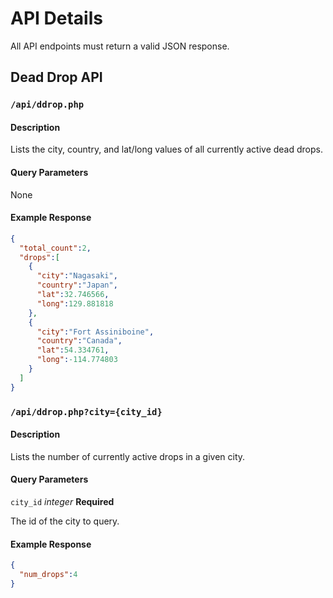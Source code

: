 # API Details

All API endpoints must return a valid JSON response.

## Dead Drop API

### `/api/ddrop.php`

#### Description
Lists the city, country, and lat/long values of all currently active dead drops.

#### Query Parameters
None

#### Example Response

```json
{
  "total_count":2,
  "drops":[
    {
      "city":"Nagasaki",
      "country":"Japan",
      "lat":32.746566,
      "long":129.881818
    },
    {
      "city":"Fort Assiniboine",
      "country":"Canada",
      "lat":54.334761,
      "long":-114.774803
    }
  ]
}
```

### `/api/ddrop.php?city={city_id}`

#### Description
Lists the number of currently active drops in a given city.

#### Query Parameters
`city_id` _integer_  **Required**

The id of the city to query.

#### Example Response

```json
{
  "num_drops":4
}
```
